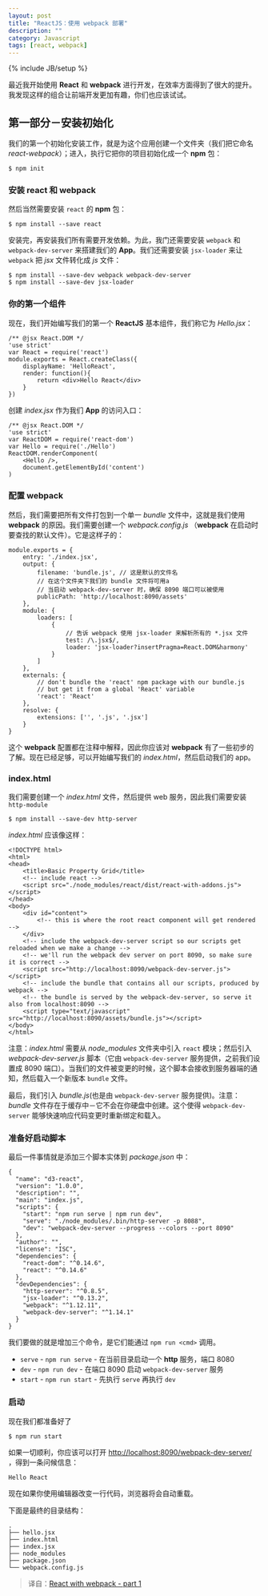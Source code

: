 ```yaml
---
layout: post
title: "ReactJS：使用 webpack 部署"
description: ""
category: Javascript
tags: [react, webpack]
---
```

{% include JB/setup %}


最近我开始使用 **React** 和 **webpack** 进行开发，在效率方面得到了很大的提升。我发现这样的组合让前端开发更加有趣，你们也应该试试。

## 第一部分－安装初始化

我们的第一个初始化安装工作，就是为这个应用创建一个文件夹（我们把它命名 *react-webpack*）；进入，执行它把你的项目初始化成一个 **npm** 包：

	$ npm init

### 安装 react 和 webpack

然后当然需要安装 `react` 的 **npm** 包：

	$ npm install --save react

安装完，再安装我们所有需要开发依赖。为此，我门还需要安装 `webpack` 和 `webpack-dev-server` 来搭建我们的 **App**。我们还需要安装 `jsx-loader` 来让 `webpack` 把 *jsx* 文件转化成 *js* 文件：

	$ npm install --save-dev webpack webpack-dev-server
	$ npm install --save-dev jsx-loader
	
### 你的第一个组件

现在，我们开始编写我们的第一个 **ReactJS** 基本组件，我们称它为 *Hello.jsx*：

	/** @jsx React.DOM */
	'use strict'
	var React = require('react')
	module.exports = React.createClass({
	    displayName: 'HelloReact',
	    render: function(){
	        return <div>Hello React</div>
	    }
	})
	
创建 *index.jsx* 作为我们 **App** 的访问入口：

	/** @jsx React.DOM */
	'use strict'
	var ReactDOM = require('react-dom')
	var Hello = require('./Hello')
	ReactDOM.renderComponent(
		<Hello />,
		document.getElementById('content')
	)

### 配置 webpack

然后，我们需要把所有文件打包到一个单一 *bundle* 文件中，这就是我们使用 **webpack** 的原因。我们需要创建一个 *webpack.config.js* （**webpack** 在启动时要查找的默认文件）。它是这样子的：

	module.exports = {
	    entry: './index.jsx',
	    output: {
	        filename: 'bundle.js', // 这是默认的文件名
	        // 在这个文件夹下我们的 bundle 文件将可用a
	        // 当启动 webpack-dev-server 时，确保 8090 端口可以被使用
	        publicPath: 'http://localhost:8090/assets'
	    },
	    module: {
	        loaders: [
	            {
	                // 告诉 webpack 使用 jsx-loader 来解析所有的 *.jsx 文件
	                test: /\.jsx$/,
	                loader: 'jsx-loader?insertPragma=React.DOM&harmony'
	            }
	        ]
	    },
	    externals: {
	        // don't bundle the 'react' npm package with our bundle.js
	        // but get it from a global 'React' variable
	        'react': 'React'
	    },
	    resolve: {
	        extensions: ['', '.js', '.jsx']
	    }
	}
	
这个 **webpack** 配置都在注释中解释，因此你应该对 **webpack** 有了一些初步的了解。现在已经足够，可以开始编写我们的 *index.html*，然后启动我们的 app。

### index.html

我们需要创建一个 *index.html* 文件，然后提供 web 服务，因此我们需要安装 `http-module`

	$ npm install --save-dev http-server

*index.html* 应该像这样：

	<!DOCTYPE html>
	<html>
	<head>
	    <title>Basic Property Grid</title>
	    <!-- include react -->
	    <script src="./node_modules/react/dist/react-with-addons.js"></script>
	</head>
	<body>
	    <div id="content">
	        <!-- this is where the root react component will get rendered -->
	    </div>
	    <!-- include the webpack-dev-server script so our scripts get reloaded when we make a change -->
	    <!-- we'll run the webpack dev server on port 8090, so make sure it is correct -->
	    <script src="http://localhost:8090/webpack-dev-server.js"></script>
	    <!-- include the bundle that contains all our scripts, produced by webpack -->
	    <!-- the bundle is served by the webpack-dev-server, so serve it also from localhost:8090 -->
	    <script type="text/javascript" src="http://localhost:8090/assets/bundle.js"></script>
	</body>
	</html>
	
注意：*index.html* 需要从 *node_modules* 文件夹中引入 `react` 模块；然后引入 *webpack-dev-server.js* 脚本（它由 `webpack-dev-server` 服务提供，之前我们设置成 8090 端口）。当我们的文件被变更的时候，这个脚本会接收到服务器端的通知，然后载入一个新版本 `bundle` 文件。

最后，我们引入 *bundle.js*(也是由 `webpack-dev-server` 服务提供)。注意：*bundle* 文件存在于缓存中－它不会在你硬盘中创建。这个使得 `webpack-dev-server` 能够快速响应代码变更时重新绑定和载入。

### 准备好启动脚本

最后一件事情就是添加三个脚本实体到 *package.json* 中：

	{
	  "name": "d3-react",
	  "version": "1.0.0",
	  "description": "",
	  "main": "index.js",
	  "scripts": {
	    "start": "npm run serve | npm run dev",
	    "serve": "./node_modules/.bin/http-server -p 8088",
	    "dev": "webpack-dev-server --progress --colors --port 8090"
	  },
	  "author": "",
	  "license": "ISC",
	  "dependencies": {
	    "react-dom": "^0.14.6",
	    "react": "^0.14.6"
	  },
	  "devDependencies": {
	    "http-server": "^0.8.5",
	    "jsx-loader": "^0.13.2",
	    "webpack": "^1.12.11",
	    "webpack-dev-server": "^1.14.1"
	  }
	}
	
我们要做的就是增加三个命令，是它们能通过 `npm run <cmd>` 调用。

* `serve` - `npm run serve` - 在当前目录启动一个 **http** 服务，端口 8080
* `dev` - `npm run dev` - 在端口 8090 启动 `webpack-dev-server` 服务
* `start` - `npm run start` -  先执行 `serve` 再执行 `dev`

### 启动

现在我们都准备好了
	
	$ npm run start

如果一切顺利，你应该可以打开 [http://localhost:8090/webpack-dev-server/](http://localhost:8090/webpack-dev-server/) ，得到一条问候信息：

	Hello React
	
现在如果你使用编辑器改变一行代码，浏览器将会自动重载。

下面是最终的目录结构：

	.
	├── hello.jsx
	├── index.html
	├── index.jsx
	├── node_modules
	├── package.json
	└── webpack.config.js

> 译自：[React with webpack - part 1](http://jslog.com/2014/10/02/react-with-webpack-part-1/)